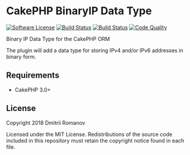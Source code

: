 # CakePHP BinaryIP Data Type

[![Software License](https://img.shields.io/badge/license-MIT-brightgreen.svg?style=flat-square)](LICENSE.txt)
[![Build Status](https://img.shields.io/travis/dmromanov/cakephp-binaryip/master.svg?style=flat-square)](https://travis-ci.org/dmromanov/cakephp-binaryip)
[![Build Status](https://img.shields.io/coveralls/dmromanov/cakephp-binaryip/master.svg?style=flat-square)](https://coveralls.io/r/dmromanov/cakephp-binaryip)
[![Code Quality](https://img.shields.io/scrutinizer/g/dmromanov/cakephp-binaryip/master.svg?style=flat-square)](https://coveralls.io/r/dmromanov/cakephp-binaryip)

Binary IP Data Type for the CakePHP ORM

The plugin will add a data type for storing IPv4 and/or IPv6 addresses in binary form.

## Requirements

* CakePHP 3.0+

## License
Copyright 2018 Dmitrii Romanov

Licensed under the MIT License. Redistributions of the source code included in this repository must retain the copyright notice found in each file.
